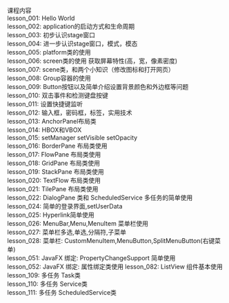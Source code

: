 ##
课程内容<br/>
    lesson_001: Hello World <br/>
    lesson_002: application的启动方式和生命周期<br/>
    lesson_003: 初步认识stage窗口<br/>
    lesson_004: 进一步认识stage窗口，模式，模态<br/>
    lesson_005: platform类的使用<br/>
    lesson_006: screen类的使用 获取屏幕特性(高，宽，像素密度)<br/>
    lesson_007: scene类，和两个小知识（修改图标和打开网页）<br/>
    lesson_008: Group容器的使用<br/>
    lesson_009: Button按钮以及简单介绍设置背景颜色和外边框等问题<br/>
    lesson_010: 双击事件和检测键盘按键<br/>
    lesson_011: 设置快捷键监听<br/>
    lesson_012: 输入框，密码框，标签，实用技术<br/>
    lesson_013: AnchorPanel布局类<br/>
    lesson_014: HBOX和VBOX<br/>
    lesson_015: setManager setVisible setOpacity<br/>
    lesson_016: BorderPane 布局类使用<br/>
    lesson_017: FlowPane 布局类使用<br/>
    lesson_018: GridPane 布局类使用<br/>
    lesson_019: StackPane 布局类使用<br/>
    lesson_020: TextFlow 布局类使用<br/>
    lesson_021: TilePane 布局类使用<br/>
    lesson_022: DialogPane 类和 ScheduledService 多任务的简单使用<br/>
    lesson_024: 简单的登录界面,setUserData<br/>
    lesson_025: Hyperlink简单使用<br/>
    lesson_026: MenuBar,Menu,MenuItem 菜单栏使用<br/>
    lesson_027: 菜单栏多选,单选,分隔符,子菜单<br/>
    lesson_028: 菜单栏: CustomMenuItem,MenuButton,SplitMenuButton(右键菜单)<br/>
    lesson_051: JavaFX 绑定: PropertyChangeSupport 简单使用<br/>
    lesson_052: JavaFX 绑定: 属性绑定类使用
    lesson_082: ListView 组件基本使用
    lesson_109: 多任务 Task类<br/>
    lesson_110: 多任务 Service类<br/>
    lesson_111: 多任务 ScheduledService类<br/>
    
##